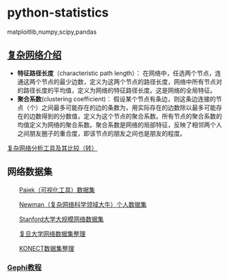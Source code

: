 # python-statistics
matploitlib,numpy,scipy,pandas

## [复杂网络介绍](https://blog.csdn.net/github_36741341/article/details/53240414)    
*  **特征路径长度**（characteristic path length）：   在网络中，任选两个节点，连通这两个节点的最少边数，定义为这两个节点的路径长度，网络中所有节点对的路径长度的平均值，定义为网络的特征路径长度。这是网络的全局特征。
* **聚合系数**(clustering coefficient)：   假设某个节点有条边，则这条边连接的节点（个）之间最多可能存在的边的条数为，用实际存在的边数除以最多可能存在的边数得到的分数值，定义为这个节点的聚合系数。所有节点的聚合系数的均值定义为网络的聚合系数。聚合系数是网络的局部特征，反映了相邻两个人之间朋友圈子的重合度，即该节点的朋友之间也是朋友的程度。

[复杂网络分析工具及其比较（转）](https://blog.csdn.net/qingqingpiaoguo/article/details/53816544)

## 网络数据集
　　[Pajek（可视化工具）数据集](http://vladowiki.fmf.uni-lj.si/doku.php?id=pajek:data:index)

　　[Newman（复杂网络科学领域大牛）个人数据集](http://www-personal.umich.edu/~mejn/netdata/)

　　[Stanford大学大规模网络数据集](http://snap.stanford.edu/data/)

　　[复旦大学网络数据集整理](http://gdm.fudan.edu.cn/GDMWiki/Wiki.jsp?page=Network%20DataSet)  

　　[KONECT数据集整理](http://konect.uni-koblenz.de/)   
  ### [Gephi教程](https://wenku.baidu.com/view/29328a9f19e8b8f67d1cb92d.html)
